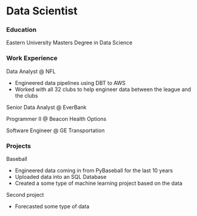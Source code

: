 # Data Scientist

### Education
Eastern University
Masters Degree in Data Science

### Work Experience
Data Analyst @ NFL 
- Engineered data pipelines using DBT to AWS
- Worked with all 32 clubs to help engineer data between the league and the clubs

Senior Data Analyst @ EverBank 

Programmer II @ Beacon Health Options

Software Engineer @ GE Transportation

### Projects
Baseball 
- Engineered data coming in from PyBaseball for the last 10 years
- Uploaded data into an SQL Database
- Created a some type of machine learning project based on the data

Second project
- Forecasted some type of data







